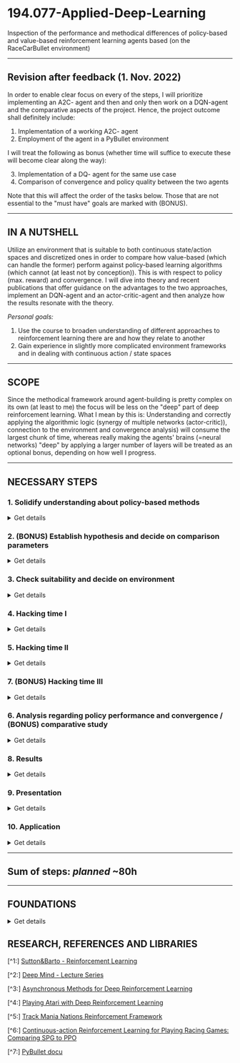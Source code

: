 # 194.077-Applied-Deep-Learning
Inspection of the performance and methodical differences of policy-based and value-based reinforcement learning agents based (on the RaceCarBullet environment)
____________________________________________________________________________________
## Revision after feedback (1. Nov. 2022)

In order to enable clear focus on every of the steps, I will prioritize implementing an A2C- agent and then and only then work on a DQN-agent and the comparative aspects of the project. Hence, the project outcome shall definitely include:

1) Implementation of a working A2C- agent
2) Employment of the agent in a PyBullet environment

I will treat the following as bonus (whether time will suffice to execute these will become clear along the way):

3) Implementation of a DQ- agent for the same use case
4) Comparison of convergence and policy quality between the two agents

Note that this will affect the order of the tasks below. Those that are not essential to the "must have" goals are marked with (BONUS).
___________________________________________________________________________________
## IN A NUTSHELL

Utilize an environment that is suitable to both continuous state/action spaces and discretized ones in order to compare how value-based (which can handle the former)
perform against policy-based learning algorithms (which cannot (at least not by conception)). This is with respect to policy
(max. reward) and convergence. I will dive into theory and recent publications that offer guidance on the advantages to the two approaches, implement an DQN-agent and an actor-critic-agent and then analyze how the results resonate with the theory.

*Personal goals:*
1) Use the course to broaden understanding of different approaches to reinforcement learning there are
and how they relate to another
2) Gain experience in slightly more complicated environment frameworks and in dealing with continuous action / state spaces
____________________________________________________________________________________
## SCOPE

Since the methodical framework around agent-building is pretty complex on its own (at least to me) the 
focus will be less on the "deep" part of deep reinforcement learning. What I mean by this is:
Understanding and correctly applying the algorithmic logic (synergy of multiple networks
(actor-critic)), connection to the environment and convergence analysis) will consume 
the largest chunk of time, whereas really making the agents' brains (=neural networks) "deep" by applying 
a larger number of layers will be treated as an optional bonus, depending on how well I progress.
____________________________________________________________________________________
## NECESSARY STEPS

### 1. Solidify understanding about policy-based methods

<details><summary>Get details</summary>
 
*planned:* 10h
 
While I have some experience with Q-learning and DQ-learning agents
for applications like "Cart-Pole", "Frozen Lake" (openai-gym) and control tasks represented in a "Matlab Simulink" environmet, I have not implemented  algorithms from the policy-based methods.
Sutton& Barto (2nd edition)[^1] has given me a theoretical idea about how these methods work
and relate to the value-based ones, however I haven't understood the method in depth when its application is favorable. I will compose a little introduction to policy-based methods to document the underlying theory [here](#foundations)

</details>


### 2. (BONUS) Establish hypothesis and decide on comparison parameters 

<details><summary>Get details</summary>
 
*planned:* 5h

Based on the theoretical knowledge established in a prior stage, I will draw up hypothesis regarding **policy success** and 
**convergence behavior** of an agent in a specific case. It might become necessary to include further benchmark-parameters
in order to draw conclusions from the agent test runs.
 
</details>

### 3. Check suitability and decide on environment

<details><summary>Get details</summary>

*planned:* 8h

*Choice: PyBullet implementation of RacecarBullet [^7]*

Since I want to analyze the differences and areas of applicability of the different model approaches,
rather than explore whether a certain application is realizable at all, I tend towards utilization
of an open source environment. Such are:

*DeepMind OpenSpiel and Control Suite (pysics-informed), PyBullet, Open AI Gym, TensorFlow TF-Agents, (Meta AI ReAgent), (pygame)*

The environments satisfy easy integrability,
allow custom definition of rewards and games are a great way to visualize policies and deduce clues from the agent's behavior. Some of the frameworks  include analytical tools (for convergence etc.)

Most interesting appears the TF-Agent framework, since it is integrated with the Tensorflow library, supports Collab use and holds are OpenAIgym Atari suite for discrete action spaces and the MuJoCo environments for contiuous ones. However, MuJoCo only offers a 30day-free-trail, which might be too short for my purpose.
 
*Note:*
I would have loved to use an existing TrackMania Nations [^5] framework in order to train a policy-based agent, however, the contributors suggest 5h training on a modern GPU (something I don't have access to) for acceptable results. I fear running the training on my CPU will lead either to timeouts (since the agent is learning online) or enormous training sessions.
 
</details>

### 4. Hacking time I 

<details><summary>Get details</summary>
 
*planned:* 15h

Implement the A2C- agent and the connection to the environment. 
</details>

### 5. Hacking time II 
 <details><summary>Get details</summary>
 
  *planned:* 12h
  
Decide on features to use as basis of action-decision (visual input/ simulation "sensor" data/ predefined state export from reinforcement- environment?). Experiment and define a final reward function, maybe experiment with auxiliary tasks.
</details>
 

### 7. (BONUS) Hacking time III 
<details><summary>Get details</summary>
 
 *planned:* 12h
 Implement DQ- agent.
 
</details>

### 6. Analysis regarding policy performance and convergence / (BONUS) comparative study
<details><summary>Get details</summary>
 
 *planned:* 10h

Train agent and lock convergence.
find a way to measure change in policy from one episode to later ones.
</details>

### 8. Results 
<details><summary>Get details</summary>
 
 *planned:* 6h

Sum up results for delivery of Assignment 2.
</details>

### 9. Presentation 
<details><summary>Get details</summary>
 
 *planned:* 4h

Prepare for presentation.
</details>

### 10. Application 
<details><summary>Get details</summary>
 
 *planned:* 6h

Make a comparing demonstration of policies in action for the respective game. If possible highlight actions that
demonstrate significant peculiarities of the respective agent 

</details>

_____________________________________________________________________________________
## Sum of steps: *planned* ~80h
____________________________________________________________________________________
## FOUNDATIONS 
<details><summary>Get details</summary>

### General overview:

1) Model-based (focus on transition function between states, tough to go from model to actual policy)
2) Value-based (learn action-value function, easy to derive policy from the a-v-function, but the value function might be very complex, even if policy is super simple ==> sometimes not efficient in learning)
3) Policy-based (we don't learn the value, but simply the policy that optimizes the value)

1 and 2 don't focus on the real objective: policy

### Policy-Based:
#### Method Derivation:

1) Parametrize policy directly: $pi_{theta}(a|s)=p(a|s,theta)$
sigma: NN-weights

2) What do we learn exactly? 
2.1) We define performance $J1(sigma)=v_{pi_{theta}}(s)$ for the starting state 1. We might want this performance measure to be maximized.
2.2) Or the want the weighted average performance of the state-space to be maximized: $J_{average}(theta)= integral_{over_mü}*$v_{pi_{theta}}(s)$ with mü being the partition of time we spent in a certain state when following our policy. ==> a natural approach, since we want to do well in the states that appear often

3) Now that we have set the objective, we need to optimize the policy in a way to fulfill our demand. Gradient accent is useful (since we want to find a maximum): $delta(theta)=gradient_{theta}(J(theta))$

4) How to estimate the gradient? It might sound natural to sample from the policy, obtain a reward R and take the gradient of the (derive R with respect to all $theta_i$. However, that's not possible since R is a numeric value. Instead we use mathematical identity that allows to build the gradient over the expected reward instead of the the expected gradient of the reward (see Sutton&Barto page 325). This is called "score function trick"

5) We want to make 4) useful for sequential rewards. Turns out the Policy Gradient Theorem states that we can just replace the R in the update-formula for with the value function v.

6) We now introduce baselines in order to reduce variance in the update: Let's introduce the baseline function $b(s)$ (which doesn't depend on the action) and hence can be subtracted from the return. We define b to be the Monte Carlo return (=average reward over whole episode). The latter can be estimated by TF (=critic)

#### Actor-Critic[^3]
on policy
Actor: learns policy; updates theta
Critic: learns value; updates w

"Advantage"-A2C: state has a value(=b) and state-action has a value, if we subtract b, the advantage of taking action a remains.

This is usually done simultaneously, but it might be useful to first learn value-function well, before starting to learn to policy.

### Architecture

1) representation: defines what defines the current state $S_t$. Does not only have to be the current observation, but maybe also the prior state (=recurrent network?) $(S_{t-1},O_t)->S_t$

2) value and policy networks (critic and actor) $S -> v$, $S -> pi$

3) n-step TD loss on v.

4) (min 1:16 [^2])we might have to generate a "semi-gradient"=loss from our defined gradient (since Tensorflow optimizers demand one). We do this by multiplying the advantage with the likelihood of taking the action taken.

*Notes:* 
* if we let multiple agents explore multiple instances of the same environment and let dem update the shared policy asynchronously training time can be decreased and effects in a single agent can be averaged out. This is called A3C.
* We need on policy targets (from that exact same step), off policy will introduce bias
* Dataset needs to be GOOD, because a single timestep with bad policy can destroy the process ever after (Trust region policy ==> $pi_{t+1}$ not very very different from $pi_t$)
* Gaussian Policies

### Usefulness

*Downsides*

* Tougher to get off the ground
* Policy does not capture any information about the environment ==> so as soon as environment changes, policy might be useless
* As a result: inefficient use of samples (datapoint might not be very useful to the policy, but it might teach a lot about the world) ==> to use this more advanced policy-based-agents also learn value function parallel to policy

*Advantages*

* Policy might turn out to be very simple
* Agent can naturally handle continuous action spaces
* Agent can learn stochastic policies ==> There are simply grid world situations where deterministic policies cannot distinguish seemingly equal states and the agent will end up in a deadlock. Random movement in such an undistinguishable state might be better here. Second example: Pokergame (we might want to include stochastic actions in order to decrease predictability)
* Agent can learn appropriate levels of exploration (probability for randomness can be different in every state, which isn't possible in value-based policies)

____________________________________________________________________________________

</details>

## RESEARCH, REFERENCES AND LIBRARIES

 [^1:] [Sutton&Barto - Reinforcement Learning](https://inst.eecs.berkeley.edu/~cs188/sp20/assets/files/SuttonBartoIPRLBook2ndEd.pdf)
 
 [^2:] [Deep Mind - Lecture Series](https://www.youtube.com/watch?v=bRfUxQs6xIM)
 
 [^3:] [Asynchronous Methods for Deep Reinforcement Learning](https://paperswithcode.com/paper/asynchronous-methods-for-deep-reinforcement)
 
 [^4:] [Playing Atari with Deep Reinforcement Learning](https://paperswithcode.com/paper/playing-atari-with-deep-reinforcement)
 
 [^5:] [Track Mania Nations Reinforcement Framework](https://github.com/trackmania-rl/tmrl)
 
 [^6:] [Continuous-action Reinforcement Learning for
Playing Racing Games: Comparing SPG to PPO](https://arxiv.org/pdf/2001.05270v1.pdf)
 
 [^7:] [PyBullet docu](https://docs.google.com/document/d/10sXEhzFRSnvFcl3XxNGhnD4N2SedqwdAvK3dsihxVUA/edit#heading=h.2ye70wns7io3)
